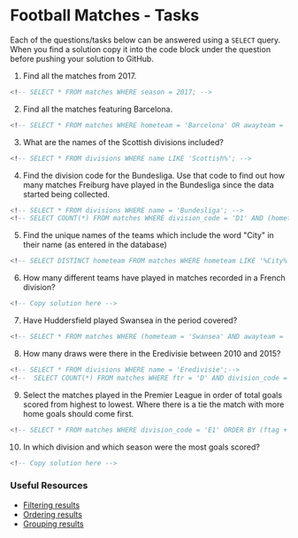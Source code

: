 # Football Matches - Tasks

Each of the questions/tasks below can be answered using a `SELECT` query. When you find a solution copy it into the code block under the question before pushing your solution to GitHub.

1) Find all the matches from 2017.

```sql
<!-- SELECT * FROM matches WHERE season = 2017; -->


```

2) Find all the matches featuring Barcelona.

```sql
<!-- SELECT * FROM matches WHERE hometeam = 'Barcelona' OR awayteam = 'Barcelona';-->


```

3) What are the names of the Scottish divisions included?

```sql
<!-- SELECT * FROM divisions WHERE name LIKE 'Scottish%'; -->


```

4) Find the division code for the Bundesliga. Use that code to find out how many matches Freiburg have played in the Bundesliga since the data started being collected.

```sql
<!-- SELECT * FROM divisions WHERE name = 'Bundesliga'; -->
<!-- SELECT COUNT(*) FROM matches WHERE division_code = 'D1' AND (hometeam = 'Freiburg' OR awayteam = 'Freiburg');-->


```

5) Find the unique names of the teams which include the word "City" in their name (as entered in the database)

```sql
<!-- SELECT DISTINCT hometeam FROM matches WHERE hometeam LIKE '%City%';-->


```

6) How many different teams have played in matches recorded in a French division?

```sql
<!-- Copy solution here -->


```

7) Have Huddersfield played Swansea in the period covered?

```sql
<!-- SELECT * FROM matches WHERE (hometeam = 'Swansea' AND awayteam = 'Huddersfield') OR (hometeam = 'Huddersfield' and awayteam = 'Swansea');  -->


```

8) How many draws were there in the Eredivisie between 2010 and 2015?

```sql
<!-- SELECT * FROM divisions WHERE name = 'Eredivisie';-->
<!--  SELECT COUNT(*) FROM matches WHERE ftr = 'D' AND division_code = 'N1' AND Season BETWEEN 2010 AND 2015; -->


```

9) Select the matches played in the Premier League in order of total goals scored from highest to lowest. Where there is a tie the match with more home goals should come first.

```sql
<!-- SELECT * FROM matches WHERE division_code = 'E1' ORDER BY (ftag + fthg) DESC, fthg DESC; -->


```

10) In which division and which season were the most goals scored?

```sql
<!-- Copy solution here -->


```

### Useful Resources

- [Filtering results](https://www.w3schools.com/sql/sql_where.asp)
- [Ordering results](https://www.w3schools.com/sql/sql_orderby.asp)
- [Grouping results](https://www.w3schools.com/sql/sql_groupby.asp)